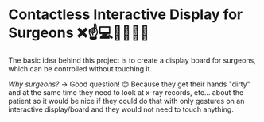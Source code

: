 # Contactless Interactive Display for Surgeons :x::point_up::computer::syringe::pill::hocho::mask:

The basic idea behind this project is to create a display board for surgeons, which can be controlled
without touching it.

*Why surgeons?* -> Good question! :blush: Because they get their hands "dirty" and at the same time they need to look at
x-ray records, etc... about the patient so it would be nice if they could do that with only gestures on an
interactive display/board and they would not need to touch anything.